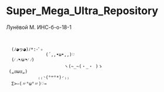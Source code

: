 # Super_Mega_Ultra_Repository
Лунёвой М.    ИНС-б-о-18-1

~~~~~~~~~~~~~~~~~~~~~~~~~~~~~~~~~~~~~~~~~~~~~~~~~~~


  (ﾉ◕ヮ◕)ﾉ*:･ﾟ✧
               (´,,•ω•,,)♡
  (⁄ ⁄•⁄ω⁄•⁄ ⁄)
                      ヽ(~_~(・_・ )ゝ
 („ಡωಡ„)
            ₍₍◝(°꒳°*)◜₎₎ 
  Σ>―(〃°ω°〃)♡→
